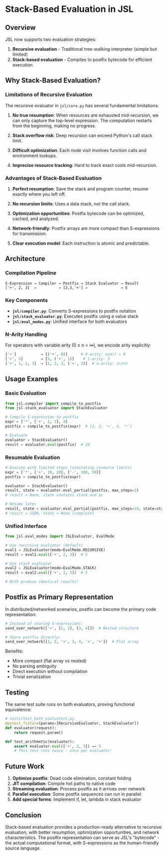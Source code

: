# Stack-Based Evaluation in JSL

## Overview

JSL now supports two evaluation strategies:
1. **Recursive evaluation** - Traditional tree-walking interpreter (simple but limited)
2. **Stack-based evaluation** - Compiles to postfix bytecode for efficient execution

## Why Stack-Based Evaluation?

### Limitations of Recursive Evaluation

The recursive evaluator in `jsl/core.py` has several fundamental limitations:

1. **No true resumption**: When resources are exhausted mid-recursion, we can only capture the top-level expression. The computation restarts from the beginning, making no progress.

2. **Stack overflow risk**: Deep recursion can exceed Python's call stack limit.

3. **Difficult optimization**: Each node visit involves function calls and environment lookups.

4. **Imprecise resource tracking**: Hard to track exact costs mid-recursion.

### Advantages of Stack-Based Evaluation

1. **Perfect resumption**: Save the stack and program counter, resume exactly where you left off.

2. **No recursion limits**: Uses a data stack, not the call stack.

3. **Optimization opportunities**: Postfix bytecode can be optimized, cached, and analyzed.

4. **Network-friendly**: Postfix arrays are more compact than S-expressions for transmission.

5. **Clear execution model**: Each instruction is atomic and predictable.

## Architecture

### Compilation Pipeline

```
S-Expression → Compiler → Postfix → Stack Evaluator → Result
['+', 2, 3]  →          → [2,3,'+'] →               → 5
```

### Key Components

- **`jsl/compiler.py`**: Converts S-expressions to postfix notation
- **`jsl/stack_evaluator.py`**: Executes postfix using a value stack
- **`jsl/eval_modes.py`**: Unified interface for both evaluators

### N-Arity Handling

For operators with variable arity (0 ≤ n < ∞), we encode arity explicitly:

```python
['+']           → [('+', 0)]      # 0-arity: sum() = 0
['+', 5]        → [5, ('+', 1)]    # 1-arity: 5
['+', 1, 2, 3]  → [1, 2, 3, ('+', 3)]  # n-arity: 1+2+3
```

## Usage Examples

### Basic Evaluation

```python
from jsl.compiler import compile_to_postfix
from jsl.stack_evaluator import StackEvaluator

# Compile S-expression to postfix
expr = ['*', ['+', 2, 3], 4]
postfix = compile_to_postfix(expr)  # [2, 3, '+', 4, '*']

# Evaluate
evaluator = StackEvaluator()
result = evaluator.eval(postfix)  # 20
```

### Resumable Evaluation

```python
# Execute with limited steps (simulating resource limits)
expr = ['*', ['+', 10, 20], ['-', 100, 50]]
postfix = compile_to_postfix(expr)

evaluator = StackEvaluator()
result, state = evaluator.eval_partial(postfix, max_steps=2)
# result = None, state contains stack and pc

# Resume later
result, state = evaluator.eval_partial(postfix, max_steps=10, state=state)
# result = 1500, state = None (complete)
```

### Unified Interface

```python
from jsl.eval_modes import JSLEvaluator, EvalMode

# Use recursive evaluator (default)
eval1 = JSLEvaluator(mode=EvalMode.RECURSIVE)
result = eval1.eval(['+', 2, 3])  # 5

# Use stack evaluator
eval2 = JSLEvaluator(mode=EvalMode.STACK)
result = eval2.eval(['+', 2, 3])  # 5

# Both produce identical results!
```

## Postfix as Primary Representation

In distributed/networked scenarios, postfix can become the primary code representation:

```python
# Instead of sharing S-expressions:
send_over_network(['+', [1, 2], [3, 4]])  # Nested structure

# Share postfix directly:
send_over_network([1, 2, '+', 3, 4, '+', '+'])  # Flat array
```

Benefits:
- More compact (flat array vs nested)
- No parsing ambiguity
- Direct execution without compilation
- Trivial serialization

## Testing

The same test suite runs on both evaluators, proving functional equivalence:

```python
# tests/test_both_evaluators.py
@pytest.fixture(params=[RecursiveEvaluator, StackEvaluator])
def evaluator(request):
    return request.param()

def test_arithmetic(evaluator):
    assert evaluator.eval(['+', 2, 3]) == 5
    # This test runs twice - once per evaluator!
```

## Future Work

1. **Optimize postfix**: Dead code elimination, constant folding
2. **JIT compilation**: Compile hot paths to native code
3. **Streaming evaluation**: Process postfix as it arrives over network
4. **Parallel execution**: Some postfix sequences can run in parallel
5. **Add special forms**: Implement if, let, lambda in stack evaluator

## Conclusion

Stack-based evaluation provides a production-ready alternative to recursive evaluation, with better resumption, optimization opportunities, and network characteristics. The postfix representation can serve as JSL's "bytecode" - the actual computational format, with S-expressions as the human-friendly source language.
